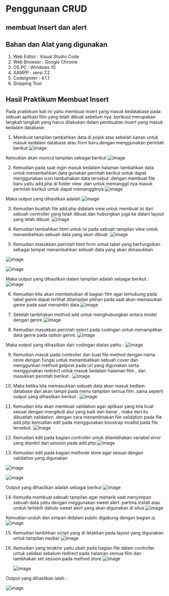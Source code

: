 # Penggunaan CRUD

## membuat Insert dan alert
## Bahan dan Alat yang digunakan
1.	Web Editor : Visual Studio Code
2.	Web Browser : Google Chrome
3.	OS PC : Windows 10
4.	XAMPP : versi 7.2
5.	CodeIgniter : 4.1.1
6.	Snipping Tool

## Hasil Praktikum Membuat Insert
Pada praktikum kali ini yaitu membuat insert yang masuk kedatabase pada sebuah aplikasi film yang telah dibuat sebelum nya .berikuut merupakan langkah langkah yang harus dilakukan dalam pembuatan insert yang masuk kedalam database:
1.	Membuat tampilan tambahkan data di pojok atas sebelah kanan untuk masuk kedalam database atau form baru.dengan menggunakan perintah berikut
   ![image](https://github.com/dianafnioktavia23/Framework-CI_CRUD/assets/113124849/27b06333-e220-4bb3-b650-7e4a64ce094c)

 
Kemudian akan muncul tampilan sebagai berikut 
    ![image](https://github.com/dianafnioktavia23/Framework-CI_CRUD/assets/113124849/d412adbd-8a58-4ddb-9734-3c3053ff6379)



2.	Kemudian pada saat ingin masuk kedalam halaman tambahkan data untuk menambahkan data gunakan perintah berikut untuk dapat menggunakan icon tambahakan data tersebut .dengan membuat file baru yaitu add.php di folder view .dan untuk memanggil nya masuk perintah berikut untuk dapat memanggilnya
   ![image](https://github.com/dianafnioktavia23/Framework-CI_CRUD/assets/113124849/9c861cd3-b4d1-4769-aac9-e7bc24c1b05a)

 
Maka output yang dihasilkan adalah 
![image](https://github.com/dianafnioktavia23/Framework-CI_CRUD/assets/113124849/152cc187-f692-4bdb-ac97-7f42e350f3b6)


 
3.	Kemudian buatlah file add.php didalam view untuk membuat isi dari sebuah controller yang telah dibuat.dan hubungkan juga ke dalam layout yang telah dibuat.
   ![image](https://github.com/dianafnioktavia23/Framework-CI_CRUD/assets/113124849/05d99826-4638-4431-92d9-751f2404af9b)

 
4. 	Kemudian tambahkan html untuk isi pada sebuah tampilan view untuk menambahkan sebuah data yang akan dibuat.
   ![image](https://github.com/dianafnioktavia23/Framework-CI_CRUD/assets/113124849/32d11901-aaa4-4ce6-9db9-5e89346fc658)


5. 	Kemudian masukkan perintah html form untuk tabel yang berfungsikan sebagai tempat menambahkan sebuah data yang akan dimasukkan
   
  ![image](https://github.com/dianafnioktavia23/Framework-CI_CRUD/assets/113124849/8c8e4db6-d471-4662-bdcb-5c78295873c1)

![image](https://github.com/dianafnioktavia23/Framework-CI_CRUD/assets/113124849/3e072829-99ab-4180-93ed-259876b5cc28)

 
Maka output yang dihasilkan dalam tampilan adalah sebagai berikut :
![image](https://github.com/dianafnioktavia23/Framework-CI_CRUD/assets/113124849/355fd4b9-d072-470b-9147-03199ab60f63)

 
6.	Kemudian kita akan membetulkan di bagian film agar terhubung pada  tabel genre dapat terlihat ditampilan pilihan pada saat akan memasukan genre pada saat menambh data
   ![image](https://github.com/dianafnioktavia23/Framework-CI_CRUD/assets/113124849/d5df6ace-69d6-404b-869f-1b6043663459)

7.	Setelah tambhakan method add untuk menghubungkan antara model dengan genre
   ![image](https://github.com/dianafnioktavia23/Framework-CI_CRUD/assets/113124849/4d5346d1-c40a-4c0f-a651-49dfa226f1cc)

 
8.	Kemudian masukkan perintah select pada codingan untuk menampilkan data genre pada option genre.
   ![image](https://github.com/dianafnioktavia23/Framework-CI_CRUD/assets/113124849/e99bc265-f273-41f7-abfe-696f2de190da)

 
Maka output yang dihasilkan dari codingan diatas yaittu :
![image](https://github.com/dianafnioktavia23/Framework-CI_CRUD/assets/113124849/ae9d653f-e880-4b6e-8d4c-d48dee2b5c1b)

 
9. Kemudian masuk pada controller dan buat file method dengan nama store dengan fungsi untuk menambahkan sebuah cover dan menggunkan method getpost pada url yang digunakan serta menggunakan redirect untuk masuk kedalam halaman film , dan masukkan perintah berikut :
    ![image](https://github.com/dianafnioktavia23/Framework-CI_CRUD/assets/113124849/18b0a7d8-9762-4e75-a1d9-881641285d67)

 
10.	Maka ketika kita memasukkan sebuah data akan masuk kedlam database dan akan tampil pada menu tampilan semua film .sama seperti output yang dihasilkan berikut :
    ![image](https://github.com/dianafnioktavia23/Framework-CI_CRUD/assets/113124849/ece7c3d0-d878-400d-ba91-dd0250ef5533)

  

11. Kemudian kita akan membuat validation agar aplikasi yang kita buat sesuai dengan mengikuti alur yang baik dan benar , maka dari itu dibuatlah validation .dengan cara menambhakan file validation pada file add.php kemudian edit pada menggunakan boostrap invallid pada file tersebut.
    ![image](https://github.com/dianafnioktavia23/Framework-CI_CRUD/assets/113124849/b9506a61-13f7-43c4-94b2-eb64ed2d3465)

 
12. Kemudian edit pada bagian controller untuk ditambhakan variabel error yang diambil dari session pada add.php
    ![image](https://github.com/dianafnioktavia23/Framework-CI_CRUD/assets/113124849/55e890e1-015a-4b7f-9e18-28b89c1311fc)

 
13. Kemudian edit pada bagian methode store agar sesuai dengan validation yang digunakan
     
 ![image](https://github.com/dianafnioktavia23/Framework-CI_CRUD/assets/113124849/3a78d532-a583-482c-abf9-1b177f1fa1a3)

 ![image](https://github.com/dianafnioktavia23/Framework-CI_CRUD/assets/113124849/362074fd-78a2-4698-b71e-b24f4c35cc9d)


Output yang dihasilkan adalah sebagai berikut 
![image](https://github.com/dianafnioktavia23/Framework-CI_CRUD/assets/113124849/df9b29c7-e39b-4fed-9c73-a6d912c1464c)

 
14.	Kemudia membuat sebuah tampilan agar menarik saat menyimpan sebuah data yaitu dengan meggunakan sweet alert .pertma install atau unduh terlebih dahulu sweet alert yang akan digunakan di situs
    ![image](https://github.com/dianafnioktavia23/Framework-CI_CRUD/assets/113124849/c8a0956a-935b-4f78-befc-6d6b652044e1)

Kemudian unduh dan simpan didalam public digabung dengan bagian js 
![image](https://github.com/dianafnioktavia23/Framework-CI_CRUD/assets/113124849/5e78b219-8f6a-4c5f-98f6-72afeacdd559)

 
15.	Kemudian tambhkan script yang di letakkan pada layout yang digunakan untuk tampilan navbar
    ![image](https://github.com/dianafnioktavia23/Framework-CI_CRUD/assets/113124849/da28f895-c8de-4adc-bd71-73e8fe121f51)


16. Kemudian yang terakhir yaitu ubah pada bagian file dalam controller untuk validasi sebelum redirect pada halaman semua film dan tambhakan set session pada method store
    ![image](https://github.com/dianafnioktavia23/Framework-CI_CRUD/assets/113124849/989d0492-02a8-406d-b333-beca1577f663)

    ![image](https://github.com/dianafnioktavia23/Framework-CI_CRUD/assets/113124849/7f1be01a-e1de-4757-abf6-2924e0b66451)


Output yang dihasilkan ialah :

![image](https://github.com/dianafnioktavia23/Framework-CI_CRUD/assets/113124849/bb0411c7-0cf7-4fa9-959d-40048ca22dde)




